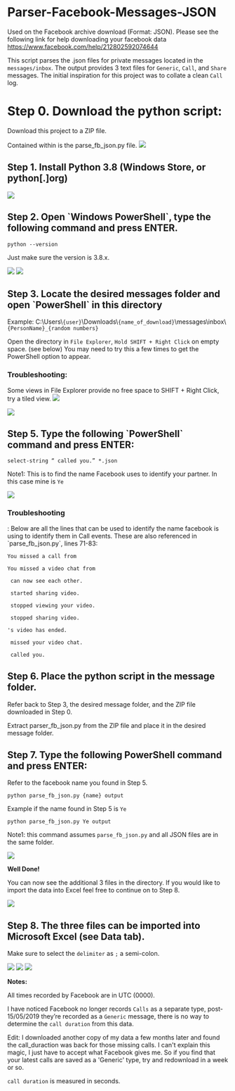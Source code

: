 # Parser-Facebook-Messages-JSON
Used on the Facebook archive download (Format: JSON). 
Please see the following link for help downloading your facebook data https://www.facebook.com/help/212802592074644

This script parses the .json files for private messages located in the `messages/inbox`. 
The output provides 3 text files for `Generic`, `Call`, and `Share` messages. 
The initial inspiration for this project was to collate a clean `Call` log.

<h1>Step 0. Download the python script:</h1>
Download this project to a ZIP file.
  
Contained within is the parse_fb_json.py file.
<img src="https://github.com/mjones-l/Parser-Facebook-Messages-JSON/blob/master/resources/Step0DownloadScript.JPG">

<h2>Step 1. Install Python 3.8 (Windows Store, or python[.]org)</h2>

<img src="https://github.com/mjones-l/Parser-Facebook-Messages-JSON/blob/master/resources/Step1Python.png">

<h2>Step 2. Open `Windows PowerShell`, type the following command and press ENTER.</h2>

`python --version`

Just make sure the version is 3.8.x. 

<img src="https://github.com/mjones-l/Parser-Facebook-Messages-JSON/blob/master/resources/Step2aPowerShell.png">

<img src="https://github.com/mjones-l/Parser-Facebook-Messages-JSON/blob/master/resources/Step2bPythonVersion.png">

<h2>Step 3. Locate the desired messages folder and open `PowerShell` in this directory</h2>

Example:  C:\Users\\`{user}`\Downloads\\`{name_of_download}`\\messages\inbox\\`{PersonName}_{random numbers}`

Open the directory in `File Explorer`, `Hold SHIFT + Right Click` on empty space. (see below) You may need to try this a few times to get the PowerShell option to appear.

<h3>Troubleshooting:</h3>  

Some views in File Explorer provide no free space to SHIFT + Right Click, try a tiled view.
<img src="https://github.com/mjones-l/Parser-Facebook-Messages-JSON/blob/master/resources/Step3bTroubleshooting.JPG">

<img src="https://github.com/mjones-l/Parser-Facebook-Messages-JSON/blob/master/resources/Step3InboxFolderOpenPowerShell.png">

<h2>Step 5. Type the following `PowerShell` command and press ENTER: </h2>

`select-string “ called you.” *.json`

Note1: This is to find the name Facebook uses to identify your partner. In this case mine is `Ye`

<img src="https://github.com/mjones-l/Parser-Facebook-Messages-JSON/blob/master/resources/Step5FindFacebookName.png">

<h3>Troubleshooting</h3>: Below are all the lines that can be used to identify the name facebook is using to identify them in Call events. These are also referenced in `parse_fb_json.py`, lines 71-83: 

`You missed a call from `

`You missed a video chat from `

` can now see each other.`

` started sharing video.`

` stopped viewing your video.`

` stopped sharing video.`

`'s video has ended.`

` missed your video chat.`

` called you.`

<h2>Step 6. Place the python script in the message folder.</h2>

Refer back to Step 3, the desired message folder, and the ZIP file downloaded in Step 0.

Extract parser_fb_json.py from the ZIP file and place it in the desired message folder.

<h2>Step 7. Type the following PowerShell command and press ENTER: </h2>

Refer to the facebook name you found in Step 5.

`python parse_fb_json.py {name} output`

Example if the name found in Step 5 is `Ye`

`python parse_fb_json.py Ye output`


Note1: this command assumes `parse_fb_json.py` and all JSON files are in the same folder.

<img src="https://github.com/mjones-l/Parser-Facebook-Messages-JSON/blob/master/resources/Step6aRunScript.png">

**Well Done!**

You can now see the additional 3 files in the directory. If you would like to import the data into Excel feel free to continue on to Step 8.

<img src="https://github.com/mjones-l/Parser-Facebook-Messages-JSON/blob/master/resources/Step6bSeeResultingFiles.png">

<h2>Step 8. The three files can be imported into Microsoft Excel (see Data tab).</h2>
  
Make sure to select the `delimiter` as `;` a semi-colon.

<img src="https://github.com/mjones-l/Parser-Facebook-Messages-JSON/blob/master/resources/Step7aImportSpreadsheet.png">


<img src="https://github.com/mjones-l/Parser-Facebook-Messages-JSON/blob/master/resources/Step7bImportDelimiter.png">

<img src="https://github.com/mjones-l/Parser-Facebook-Messages-JSON/blob/master/resources/Step7cNoteStrange.png">

**Notes:**

All times recorded by Facebook are in UTC (0000).

I have noticed Facebook no longer records `Calls` as a separate type, post-15/05/2019 they’re recorded as a `Generic` message, there is no way to determine the `call duration` from this data.

Edit: I downloaded another copy of my data a few months later and found the call_duraction was back for those missing calls. I can't explain this magic, I just have to accept what Facebook gives me. So if you find that your latest calls are saved as a 'Generic' type, try and redownload in a week or so.

`call duration` is measured in seconds.

